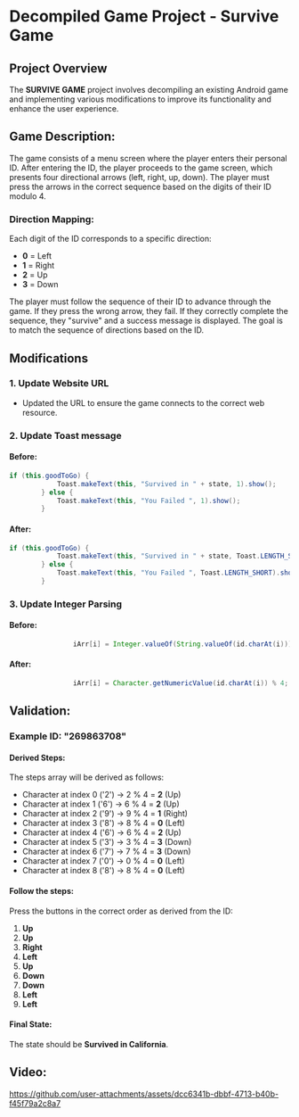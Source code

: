 # Decompiled Game Project - Survive Game 

## Project Overview
The **SURVIVE GAME** project involves decompiling an existing Android game and implementing various modifications to improve its functionality and enhance the user experience.

## Game Description:
The game consists of a menu screen where the player enters their personal ID. After entering the ID, the player proceeds to the game screen, which presents four directional arrows (left, right, up, down). The player must press the arrows in the correct sequence based on the digits of their ID modulo 4.

### Direction Mapping:
Each digit of the ID corresponds to a specific direction:

- **0** = Left
- **1** = Right
- **2** = Up
- **3** = Down

The player must follow the sequence of their ID to advance through the game. If they press the wrong arrow, they fail. If they correctly complete the sequence, they "survive" and a success message is displayed. The goal is to match the sequence of directions based on the ID.

## Modifications

### 1. **Update Website URL**
   - Updated the URL to ensure the game connects to the correct web resource.

### 2. **Update Toast message**

#### Before:
```java
if (this.goodToGo) {
            Toast.makeText(this, "Survived in " + state, 1).show();
        } else {
            Toast.makeText(this, "You Failed ", 1).show();
        }
```

#### After:
```java
if (this.goodToGo) {
            Toast.makeText(this, "Survived in " + state, Toast.LENGTH_SHORT).show();
        } else {
            Toast.makeText(this, "You Failed ", Toast.LENGTH_SHORT).show();
        }
```

### 3. **Update Integer Parsing**

#### Before:
```java
                iArr[i] = Integer.valueOf(String.valueOf(id.charAt(i))).intValue() % 4;
```

#### After:
```java
                iArr[i] = Character.getNumericValue(id.charAt(i)) % 4;
```

## Validation:
### Example ID: "269863708"

#### Derived Steps:
The steps array will be derived as follows:

- Character at index 0 ('2') -> 2 % 4 = **2** (Up)
- Character at index 1 ('6') -> 6 % 4 = **2** (Up)
- Character at index 2 ('9') -> 9 % 4 = **1** (Right)
- Character at index 3 ('8') -> 8 % 4 = **0** (Left)
- Character at index 4 ('6') -> 6 % 4 = **2** (Up)
- Character at index 5 ('3') -> 3 % 4 = **3** (Down)
- Character at index 6 ('7') -> 7 % 4 = **3** (Down)
- Character at index 7 ('0') -> 0 % 4 = **0** (Left)
- Character at index 8 ('8') -> 8 % 4 = **0** (Left)

#### Follow the steps:
Press the buttons in the correct order as derived from the ID:

1. **Up**
2. **Up**
3. **Right**
4. **Left**
5. **Up**
6. **Down**
7. **Down**
8. **Left**
9. **Left**

#### Final State:
  The state should be **Survived in California**.

## Video:

https://github.com/user-attachments/assets/dcc6341b-dbbf-4713-b40b-f45f79a2c8a7


